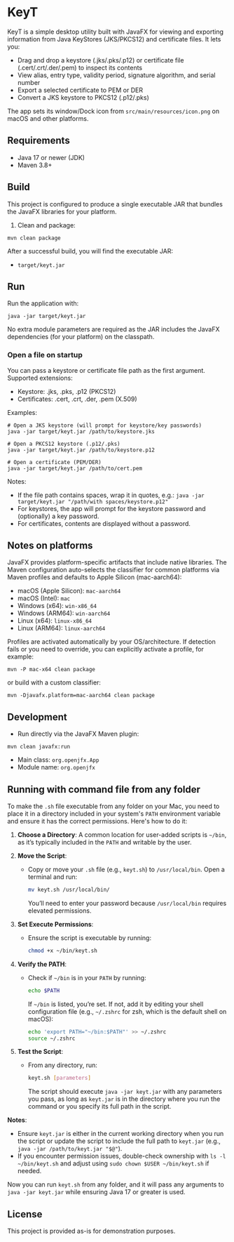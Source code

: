 # KeyT

KeyT is a simple desktop utility built with JavaFX for viewing and exporting information from Java KeyStores (JKS/PKCS12) and certificate files. It lets you:

- Drag and drop a keystore (.jks/.pks/.p12) or certificate file (.cert/.crt/.der/.pem) to inspect its contents
- View alias, entry type, validity period, signature algorithm, and serial number
- Export a selected certificate to PEM or DER
- Convert a JKS keystore to PKCS12 (.p12/.pks)

The app sets its window/Dock icon from `src/main/resources/icon.png` on macOS and other platforms.

## Requirements
- Java 17 or newer (JDK)
- Maven 3.8+

## Build

This project is configured to produce a single executable JAR that bundles the JavaFX libraries for your platform.

1) Clean and package:

```
mvn clean package
```

After a successful build, you will find the executable JAR:

- `target/keyt.jar`

## Run

Run the application with:

```
java -jar target/keyt.jar
```

No extra module parameters are required as the JAR includes the JavaFX dependencies (for your platform) on the classpath.

### Open a file on startup

You can pass a keystore or certificate file path as the first argument. Supported extensions:
- Keystore: .jks, .pks, .p12 (PKCS12)
- Certificates: .cert, .crt, .der, .pem (X.509)

Examples:
```
# Open a JKS keystore (will prompt for keystore/key passwords)
java -jar target/keyt.jar /path/to/keystore.jks

# Open a PKCS12 keystore (.p12/.pks)
java -jar target/keyt.jar /path/to/keystore.p12

# Open a certificate (PEM/DER)
java -jar target/keyt.jar /path/to/cert.pem
```

Notes:
- If the file path contains spaces, wrap it in quotes, e.g.:
  `java -jar target/keyt.jar "/path/with spaces/keystore.p12"`
- For keystores, the app will prompt for the keystore password and (optionally) a key password.
- For certificates, contents are displayed without a password.

## Notes on platforms

JavaFX provides platform-specific artifacts that include native libraries. The Maven configuration auto-selects the classifier for common platforms via Maven profiles and defaults to Apple Silicon (mac-aarch64):

- macOS (Apple Silicon): `mac-aarch64`
- macOS (Intel): `mac`
- Windows (x64): `win-x86_64`
- Windows (ARM64): `win-aarch64`
- Linux (x64): `linux-x86_64`
- Linux (ARM64): `linux-aarch64`

Profiles are activated automatically by your OS/architecture. If detection fails or you need to override, you can explicitly activate a profile, for example:

```
mvn -P mac-x64 clean package
```

or build with a custom classifier:

```
mvn -Djavafx.platform=mac-aarch64 clean package
```

## Development

- Run directly via the JavaFX Maven plugin:

```
mvn clean javafx:run
```

- Main class: `org.openjfx.App`
- Module name: `org.openjfx`

## Running with command file from any folder

To make the `.sh` file executable from any folder on your Mac, you need to place it in a directory included in your system's `PATH` environment variable and ensure it has the correct permissions. Here's how to do it:

1. **Choose a Directory**: A common location for user-added scripts is `~/bin`, as it’s typically included in the `PATH` and writable by the user.

2. **Move the Script**:
    - Copy or move your `.sh` file (e.g., `keyt.sh`) to `/usr/local/bin`. Open a terminal and run:
      ```bash
      mv keyt.sh /usr/local/bin/
      ```
      You’ll need to enter your password because `/usr/local/bin` requires elevated permissions.

3. **Set Execute Permissions**:
    - Ensure the script is executable by running:
      ```bash
      chmod +x ~/bin/keyt.sh
      ```

4. **Verify the PATH**:
    - Check if `~/bin` is in your `PATH` by running:
      ```bash
      echo $PATH
      ```
      If `~/bin` is listed, you’re set. If not, add it by editing your shell configuration file (e.g., `~/.zshrc` for zsh, which is the default shell on macOS):
      ```bash
      echo 'export PATH="~/bin:$PATH"' >> ~/.zshrc
      source ~/.zshrc
      ```

5. **Test the Script**:
    - From any directory, run:
      ```bash
      keyt.sh [parameters]
      ```
      The script should execute `java -jar keyt.jar` with any parameters you pass, as long as `keyt.jar` is in the directory where you run the command or you specify its full path in the script.

**Notes**:
- Ensure `keyt.jar` is either in the current working directory when you run the script or update the script to include the full path to `keyt.jar` (e.g., `java -jar /path/to/keyt.jar "$@"`).
- If you encounter permission issues, double-check ownership with `ls -l ~/bin/keyt.sh` and adjust using `sudo chown $USER ~/bin/keyt.sh` if needed.

Now you can run `keyt.sh` from any folder, and it will pass any arguments to `java -jar keyt.jar` while ensuring Java 17 or greater is used.

## License

This project is provided as-is for demonstration purposes.
